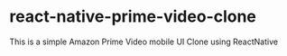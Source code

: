 # react-native-prime-video-clone
This is a simple Amazon Prime Video mobile UI Clone using ReactNative

